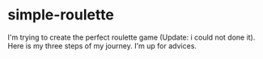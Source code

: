 # simple-roulette
I'm trying to create the perfect roulette game (Update: i could not done it). Here is my three steps of my journey. I'm up for advices. 
